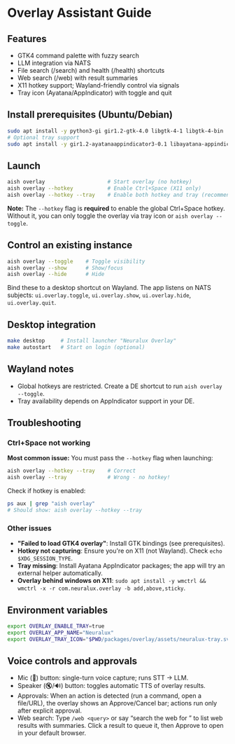 # Overlay Assistant Guide

## Features

- GTK4 command palette with fuzzy search
- LLM integration via NATS
- File search (/search) and health (/health) shortcuts
- Web search (/web) with result summaries
- X11 hotkey support; Wayland-friendly control via signals
- Tray icon (Ayatana/AppIndicator) with toggle and quit

## Install prerequisites (Ubuntu/Debian)

```bash
sudo apt install -y python3-gi gir1.2-gtk-4.0 libgtk-4-1 libgtk-4-bin
# Optional tray support
sudo apt install -y gir1.2-ayatanaappindicator3-0.1 libayatana-appindicator3-1
```

## Launch

```bash
aish overlay                    # Start overlay (no hotkey)
aish overlay --hotkey           # Enable Ctrl+Space (X11 only)
aish overlay --hotkey --tray    # Enable both hotkey and tray (recommended)
```

**Note:** The `--hotkey` flag is **required** to enable the global Ctrl+Space hotkey. Without it, you can only toggle the overlay via tray icon or `aish overlay --toggle`.

## Control an existing instance

```bash
aish overlay --toggle    # Toggle visibility
aish overlay --show      # Show/focus
aish overlay --hide      # Hide
```

Bind these to a desktop shortcut on Wayland. The app listens on NATS subjects: `ui.overlay.toggle`, `ui.overlay.show`, `ui.overlay.hide`, `ui.overlay.quit`.

## Desktop integration

```bash
make desktop     # Install launcher "Neuralux Overlay"
make autostart   # Start on login (optional)
```

## Wayland notes

- Global hotkeys are restricted. Create a DE shortcut to run `aish overlay --toggle`.
- Tray availability depends on AppIndicator support in your DE.

## Troubleshooting

### Ctrl+Space not working
**Most common issue:** You must pass the `--hotkey` flag when launching:
```bash
aish overlay --hotkey --tray    # Correct
aish overlay --tray             # Wrong - no hotkey!
```

Check if hotkey is enabled:
```bash
ps aux | grep "aish overlay"
# Should show: aish overlay --hotkey --tray
```

### Other issues
- **"Failed to load GTK4 overlay"**: Install GTK bindings (see prerequisites).
- **Hotkey not capturing**: Ensure you're on X11 (not Wayland). Check `echo $XDG_SESSION_TYPE`.
- **Tray missing**: Install Ayatana AppIndicator packages; the app will try an external helper automatically.
- **Overlay behind windows on X11**: `sudo apt install -y wmctrl && wmctrl -x -r com.neuralux.overlay -b add,above,sticky`.

## Environment variables

```bash
export OVERLAY_ENABLE_TRAY=true
export OVERLAY_APP_NAME="Neuralux"
export OVERLAY_TRAY_ICON="$PWD/packages/overlay/assets/neuralux-tray.svg"
```

## Voice controls and approvals

- Mic (🎤) button: single-turn voice capture; runs STT → LLM.
- Speaker (🔇/🔊) button: toggles automatic TTS of overlay results.
- Approvals: When an action is detected (run a command, open a file/URL), the overlay shows an Approve/Cancel bar; actions run only after explicit approval.
- Web search: Type `/web <query>` or say “search the web for <query>” to list web results with summaries. Click a result to queue it, then Approve to open in your default browser.


